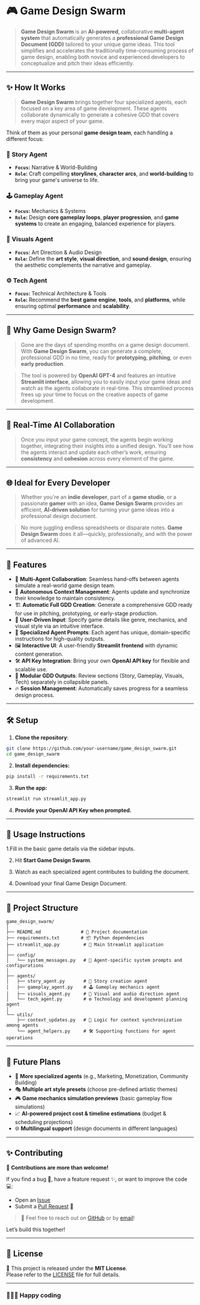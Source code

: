# 🎮 **Game Design Swarm**

>**Game Design Swarm** is an **AI-powered**, collaborative **multi-agent system** that automatically generates a **professional Game Design Document (GDD)** tailored to your unique game ideas. This tool simplifies and accelerates the traditionally time-consuming process of game design, enabling both novice and experienced developers to conceptualize and pitch their ideas efficiently.

---

## ✨ **How It Works**

> **Game Design Swarm** brings together four specialized agents, each focused on a key area of game development. These agents collaborate dynamically to generate a cohesive GDD that covers every major aspect of your game.

Think of them as your personal **game design team**, each handling a different focus:

### 🧙 **Story Agent**
- **`Focus`:** Narrative & World-Building  
- **`Role`:** Craft compelling **storylines**, **character arcs**, and **world-building** to bring your game's universe to life.

### 🕹️ **Gameplay Agent**
- **`Focus`:** Mechanics & Systems  
- **`Role`:** Design **core gameplay loops**, **player progression**, and **game systems** to create an engaging, balanced experience for players.

### 🎨 **Visuals Agent**
- **`Focus`:** Art Direction & Audio Design  
- **`Role`:** Define the **art style**, **visual direction**, and **sound design**, ensuring the aesthetic complements the narrative and gameplay.

### ⚙️ **Tech Agent**
- **`Focus`:** Technical Architecture & Tools  
- **`Role`:** Recommend the **best game engine**, **tools**, and **platforms**, while ensuring optimal **performance** and **scalability**.

---

## 🚀 **Why Game Design Swarm?**

>Gone are the days of spending months on a game design document. With **Game Design Swarm**, you can generate a complete, professional GDD in no time, ready for **prototyping**, **pitching**, or even **early production**.

>The tool is powered by **OpenAI GPT-4** and features an intuitive **Streamlit interface**, allowing you to easily input your game ideas and watch as the agents collaborate in real-time. This streamlined process frees up your time to focus on the creative aspects of game development.

---

## 🧠 **Real-Time AI Collaboration**

>Once you input your game concept, the agents begin working together, integrating their insights into a unified design. You’ll see how the agents interact and update each other’s work, ensuring **consistency** and **cohesion** across every element of the game.

---

## 🌐 **Ideal for Every Developer**

>Whether you're an **indie developer**, part of a **game studio**, or a passionate **gamer** with an idea, **Game Design Swarm** provides an efficient, **AI-driven solution** for turning your game ideas into a professional design document.

>No more juggling endless spreadsheets or disparate notes. **Game Design Swarm** does it all—quickly, professionally, and with the power of advanced AI.

---

## 🚀 **Features**

- 🤖 **Multi-Agent Collaboration**: Seamless hand-offs between agents simulate a real-world game design team.
- 🧠 **Autonomous Context Management**: Agents update and synchronize their knowledge to maintain consistency.
- 🏗️ **Automatic Full GDD Creation**: Generate a comprehensive GDD ready for use in pitching, prototyping, or early-stage production.
- 🎯 **User-Driven Input**: Specify game details like genre, mechanics, and visual style via an intuitive interface.
- 🎨 **Specialized Agent Prompts**: Each agent has unique, domain-specific instructions for high-quality outputs.
- 🖼️ **Interactive UI**: A user-friendly **Streamlit frontend** with dynamic content generation.
- 🛠️ **API Key Integration**: Bring your own **OpenAI API key** for flexible and scalable use.
- 📄 **Modular GDD Outputs**: Review sections (Story, Gameplay, Visuals, Tech) separately in collapsible panels.
- 🔥 **Session Management**: Automatically saves progress for a seamless design process.

---

## 🛠️ Setup

1. **Clone the repository**:

```bash
git clone https://github.com/your-username/game_design_swarm.git
cd game_design_swarm
```

2. **Install dependencies:**

```bash
pip install -r requirements.txt
```

3. **Run the app:**

```bash
streamlit run streamlit_app.py
```

4. **Provide your OpenAI API Key when prompted.**

---

## 🎯 Usage Instructions
1.Fill in the basic game details via the sidebar inputs.

2. Hit **Start Game Design Swarm**.

3. Watch as each specialized agent contributes to building the document.

4. Download your final Game Design Document.

---

## 📂 Project Structure

```plaintext
game_design_swarm/
│
├── README.md               # 📖 Project documentation
├── requirements.txt        # 📦 Python dependencies
├── streamlit_app.py         # 🚀 Main Streamlit application
│
├── config/
│   └── system_messages.py   # 📜 Agent-specific system prompts and configurations
│
├── agents/
│   ├── story_agent.py       # 🧙 Story creation agent
│   ├── gameplay_agent.py    # 🕹️ Gameplay mechanics agent
│   ├── visuals_agent.py     # 🎨 Visual and audio direction agent
│   └── tech_agent.py        # ⚙️ Technology and development planning agent
│
└── utils/
    ├── context_updates.py   # 🔄 Logic for context synchronization among agents
    └── agent_helpers.py     # 🛠️ Supporting functions for agent operations
```

---
## 🚧 Future Plans

- 🤖 **More specialized agents** (e.g., Marketing, Monetization, Community Building)
- 🎭 **Multiple art style presets** (choose pre-defined artistic themes)
- 🎮 **Game mechanics simulation previews** (basic gameplay flow simulations)
- 📈 **AI-powered project cost & timeline estimations** (budget & scheduling projections)
- 🌐 **Multilingual support** (design documents in different languages)

---

## ✨ Contributing

🎉 **Contributions are more than welcome!**

If you find a bug 🐞, have a feature request ✨, or want to improve the code 💻:

- Open an [Issue](https://github.com/andredisa/game_design_swarm/issues)  
- Submit a [Pull Request](https://github.com/andredisa/game_design_swarm/pulls) 🚀  

>💬 Feel free to reach out on [GitHub](https://github.com/andredisa) or by [email](mailto:andreadisanti22@gmail.com)!

Let’s build this together!

---

## 📜 License

📄 This project is released under the **MIT License**.  
Please refer to the [LICENSE](LICENSE) file for full details.

---

### 🧑‍💻✨ Happy coding